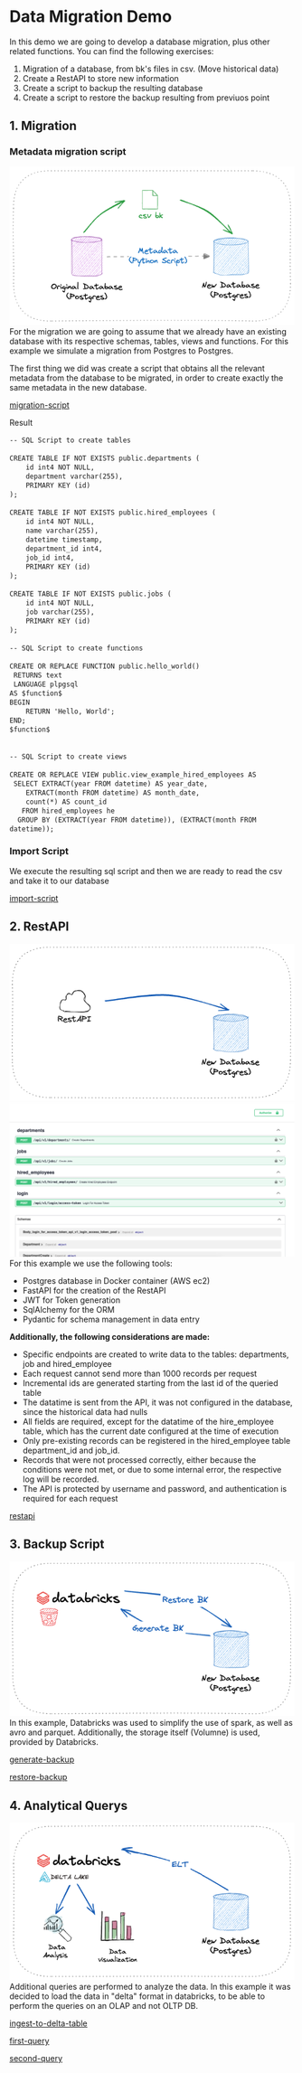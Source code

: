 # Data Migration Demo

In this demo we are going to develop a database migration, plus other related functions. You can find the following exercises:

1. Migration of a database, from bk's files in csv. (Move historical data)
2. Create a RestAPI to store new information
3. Create a script to backup the resulting database
4. Create a script to restore the backup resulting from previuos point

## 1. Migration
### Metadata migration script
![data-migration](/resources/migration.png)
For the migration we are going to assume that we already have an existing database with its respective schemas, tables, views and functions. For this example we simulate a migration from Postgres to Postgres.

The first thing we did was create a script that obtains all the relevant metadata from the database to be migrated, in order to create exactly the same metadata in the new database.

[migration-script](/1_data_migration/get_postgres_metadata.ipynb)

Result
```
-- SQL Script to create tables

CREATE TABLE IF NOT EXISTS public.departments (
    id int4 NOT NULL,
    department varchar(255),
    PRIMARY KEY (id)
);

CREATE TABLE IF NOT EXISTS public.hired_employees (
    id int4 NOT NULL,
    name varchar(255),
    datetime timestamp,
    department_id int4,
    job_id int4,
    PRIMARY KEY (id)
);

CREATE TABLE IF NOT EXISTS public.jobs (
    id int4 NOT NULL,
    job varchar(255),
    PRIMARY KEY (id)
);

-- SQL Script to create functions

CREATE OR REPLACE FUNCTION public.hello_world()
 RETURNS text
 LANGUAGE plpgsql
AS $function$
BEGIN
    RETURN 'Hello, World';
END;
$function$


-- SQL Script to create views

CREATE OR REPLACE VIEW public.view_example_hired_employees AS
 SELECT EXTRACT(year FROM datetime) AS year_date,
    EXTRACT(month FROM datetime) AS month_date,
    count(*) AS count_id
   FROM hired_employees he
  GROUP BY (EXTRACT(year FROM datetime)), (EXTRACT(month FROM datetime));
```

### Import Script
We execute the resulting sql script and then we are ready to read the csv and take it to our database

[import-script](/1_data_migration/Import_to_postgres_from_csv.ipynb)


## 2. RestAPI
![rest-api](/resources/restapi.png)
![rest-api-screenshopt](/resources/restapi_screenshot.png)
For this example we use the following tools:
- Postgres database in Docker container (AWS ec2)
- FastAPI for the creation of the RestAPI
- JWT for Token generation
- SqlAlchemy for the ORM
- Pydantic for schema management in data entry

**Additionally, the following considerations are made:**

- Specific endpoints are created to write data to the tables: departments, job and hired_employee
- Each request cannot send more than 1000 records per request
- Incremental ids are generated starting from the last id of the queried table
- The datatime is sent from the API, it was not configured in the database, since the historical data had nulls
- All fields are required, except for the datatime of the hire_employee table, which has the current date configured at the time of execution
- Only pre-existing records can be registered in the hired_employee table department_id and job_id.
- Records that were not processed correctly, either because the conditions were not met, or due to some internal error, the respective log will be recorded.
- The API is protected by username and password, and authentication is required for each request

[restapi](/2_restapi_demo/)

## 3. Backup Script
![backup-script](/resources/backup_db.png)
In this example, Databricks was used to simplify the use of spark, as well as avro and parquet. Additionally, the storage itself (Volumne) is used, provided by Databricks.

[generate-backup](/3_backup_scripts/create_bk_from_postgres_to_avro.ipynb)

[restore-backup](/3_backup_scripts/recover_bk_from_avro_to_postgres.ipynb)

## 4. Analytical Querys
![analytics](/resources/analytics.png)
Additional queries are performed to analyze the data. In this example it was decided to load the data in "delta" format in databricks, to be able to perform the queries on an OLAP and not OLTP DB.

[ingest-to-delta-table](/4_analytical_querys/ingest_from_postgres_to_delta.ipynb)

[first-query](/4_analytical_querys/first_query.sql)

[second-query](/4_analytical_querys/second_query.sql)
